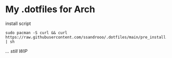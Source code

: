 # My .dotfiles for Arch

install script
```
sudo pacman -S curl && curl https://raw.githubusercontent.com/ssandrooo/.dotfiles/main/pre_install.sh | sh
```

*... still WIP*